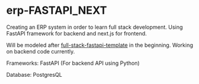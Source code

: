 # erp-FASTAPI_NEXT
Creating an ERP system in order to learn full stack development. Using FastAPI framework for backend and next.js for frontend.

Will be modeled after [full-stack-fastapi-template](https://github.com/fastapi/full-stack-fastapi-template) in the beginning. Working on backend code currently.

Frameworks: FastAPI (For backend API using Python)

Database: PostgresQL
